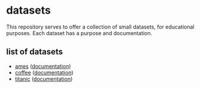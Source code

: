 # datasets

This repository serves to offer a collection of small datasets, for educational purposes. Each dataset has a purpose and documentation.

## list of datasets

- [ames](./data/ames.csv) ([documentation](https://jse.amstat.org/v19n3/decock/DataDocumentation.txt))
- [coffee](./data/coffee_analysis.csv) ([documentation](https://www.kaggle.com/datasets/schmoyote/coffee-reviews-dataset/))
- [titanic](./data/titanic.csv) ([documentation](https://www.kaggle.com/competitions/titanic/data))